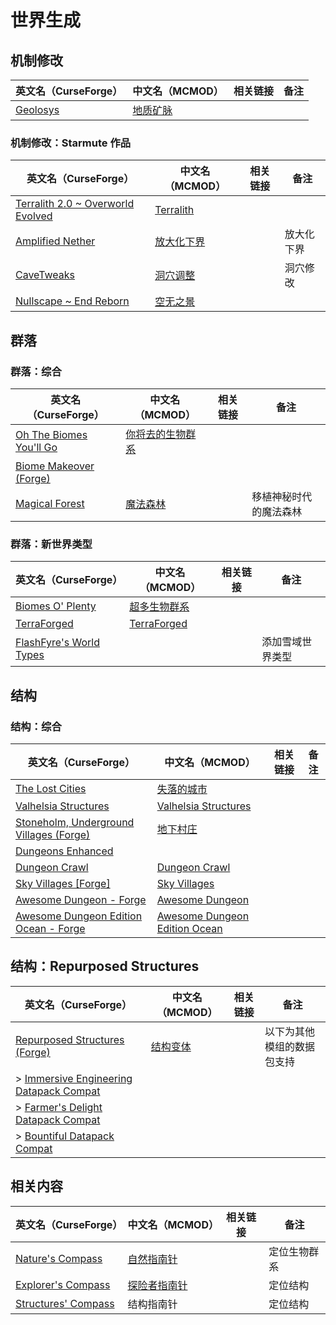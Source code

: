 # 世界生成

## 机制修改

| 英文名（CurseForge）                                              | 中文名（MCMOD）                                  | 相关链接 | 备注 |
| ----------------------------------------------------------------- | ------------------------------------------------ | -------- | ---- |
| [Geolosys](https://www.curseforge.com/minecraft/mc-mods/geolosys) | [地质矿脉](https://www.mcmod.cn/class/1387.html) |          |      |

### 机制修改：Starmute 作品

| 英文名（CurseForge）                                                                        | 中文名（MCMOD）                                    | 相关链接 | 备注       |
| ------------------------------------------------------------------------------------------- | -------------------------------------------------- | -------- | ---------- |
| [Terralith 2.0 ~ Overworld Evolved](https://www.curseforge.com/minecraft/mc-mods/terralith) | [Terralith](https://www.mcmod.cn/class/4557.html)  |          |            |
| [Amplified Nether](https://www.curseforge.com/minecraft/mc-mods/amplified-nether)           | [放大化下界](https://www.mcmod.cn/class/5205.html) |          | 放大化下界 |
| [CaveTweaks](https://www.curseforge.com/minecraft/mc-mods/cavetweaks)                       | [洞穴调整](https://www.mcmod.cn/class/5527.html)   |          | 洞穴修改   |
| [Nullscape ~ End Reborn](https://www.curseforge.com/minecraft/mc-mods/nullscape-end-reborn) | [空无之景](https://www.mcmod.cn/class/5555.html)   |          |            |

## 群落

### 群落：综合

| 英文名（CurseForge）                                                                           | 中文名（MCMOD）                                          | 相关链接 | 备注                   |
| ---------------------------------------------------------------------------------------------- | -------------------------------------------------------- | -------- | ---------------------- |
| [Oh The Biomes You'll Go](https://www.curseforge.com/minecraft/mc-mods/oh-the-biomes-youll-go) | [你将去的生物群系](https://www.mcmod.cn/class/1618.html) |          |                        |
| [Biome Makeover (Forge)](https://www.curseforge.com/minecraft/mc-mods/biome-makeover-forge)    |                                                          |          |                        |
| [Magical Forest](https://www.curseforge.com/minecraft/mc-mods/magical-forest)                  | [魔法森林](https://www.mcmod.cn/class/5039.html)         |          | 移植神秘时代的魔法森林 |

### 群落：新世界类型

| 英文名（CurseForge）                                                                 | 中文名（MCMOD）                                     | 相关链接 | 备注             |
| ------------------------------------------------------------------------------------ | --------------------------------------------------- | -------- | ---------------- |
| [Biomes O' Plenty](https://www.curseforge.com/minecraft/mc-mods/biomes-o-plenty)     | [超多生物群系](https://www.mcmod.cn/class/108.html) |          |                  |
| [TerraForged](https://www.curseforge.com/minecraft/mc-mods/terraforged)              | [TerraForged](https://www.mcmod.cn/class/2555.html) |          |                  |
| [FlashFyre's World Types](https://www.curseforge.com/minecraft/mc-mods/ffworldtypes) |                                                     |          | 添加雪域世界类型 |

## 结构

### 结构：综合

| 英文名（CurseForge）                                                                                                      | 中文名（MCMOD）                                                       | 相关链接 | 备注 |
| ------------------------------------------------------------------------------------------------------------------------- | --------------------------------------------------------------------- | -------- | ---- |
| [The Lost Cities](https://www.curseforge.com/minecraft/mc-mods/the-lost-cities)                                           | [失落的城市](https://www.mcmod.cn/class/1295.html)                    |          |      |
| [Valhelsia Structures](https://www.curseforge.com/minecraft/mc-mods/valhelsia-structures)                                 | [Valhelsia Structures](https://www.mcmod.cn/class/2768.html)          |          |      |
| [Stoneholm, Underground Villages (Forge)](https://www.curseforge.com/minecraft/mc-mods/stoneholm-forge)                   | [地下村庄](https://www.mcmod.cn/class/4277.html)                      |          |      |
| [Dungeons Enhanced](https://www.curseforge.com/minecraft/mc-mods/dungeonsenhanced)                                        |                                                                       |          |      |
| [Dungeon Crawl](https://www.curseforge.com/minecraft/mc-mods/dungeon-crawl)                                               | [Dungeon Crawl](https://www.mcmod.cn/class/3105.html)                 |          |      |
| [Sky Villages [Forge]](https://www.curseforge.com/minecraft/mc-mods/sky-villages-forge)                                   | [Sky Villages](https://www.mcmod.cn/class/5142.html)                  |          |      |
| [Awesome Dungeon - Forge](https://www.curseforge.com/minecraft/mc-mods/awesome-dungeon-forge)                             | [Awesome Dungeon](https://www.mcmod.cn/class/4991.html)               |          |      |
| [Awesome Dungeon Edition Ocean - Forge](https://www.curseforge.com/minecraft/mc-mods/awesome-dungeon-edition-ocean-forge) | [Awesome Dungeon Edition Ocean](https://www.mcmod.cn/class/5284.html) |          |      |

## 结构：Repurposed Structures

| 英文名（CurseForge）                                                                                                                      | 中文名（MCMOD）                                  | 相关链接 | 备注                       |
| ----------------------------------------------------------------------------------------------------------------------------------------- | ------------------------------------------------ | -------- | -------------------------- |
| [Repurposed Structures (Forge)](https://www.curseforge.com/minecraft/mc-mods/repurposed-structures)                                       | [结构变体](https://www.mcmod.cn/class/4518.html) |          | 以下为其他模组的数据包支持 |
| > [Immersive Engineering Datapack Compat](https://www.curseforge.com/minecraft/texture-packs/repurposed-structures-immersive-engineering) |                                                  |          |                            |
| > [Farmer's Delight Datapack Compat](https://www.curseforge.com/minecraft/texture-packs/repurposed-structures-farmers-delight-datapack)   |                                                  |          |                            |
| > [Bountiful Datapack Compat](https://www.curseforge.com/minecraft/texture-packs/repurposed-structures-bountiful-datapack-compat)         |                                                  |          |                            |

## 相关内容

| 英文名（CurseForge）                                                                   | 中文名（MCMOD）                                      | 相关链接 | 备注         |
| -------------------------------------------------------------------------------------- | ---------------------------------------------------- | -------- | ------------ |
| [Nature's Compass](https://www.curseforge.com/minecraft/mc-mods/natures-compass)       | [自然指南针](https://www.mcmod.cn/class/754.html)    |          | 定位生物群系 |
| [Explorer's Compass](https://www.curseforge.com/minecraft/mc-mods/explorers-compass)   | [探险者指南针](https://www.mcmod.cn/class/4395.html) |          | 定位结构     |
| [Structures' Compass](https://www.curseforge.com/minecraft/mc-mods/structures-compass) | 结构指南针                                           |          | 定位结构     |
